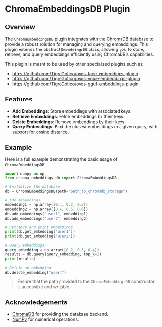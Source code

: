 # ChromaEmbeddingsDB Plugin

## Overview

The `ChromaEmbeddingsDB` plugin integrates with the [ChromaDB](https://www.trychroma.com/) database to provide a robust solution for managing and querying embeddings. This plugin extends the abstract `EmbeddingsDB` class, allowing you to store, retrieve, and query embeddings efficiently using ChromaDB’s capabilities.

This plugin is meant to be used by other specialized plugins such as:
- https://github.com/TigreGotico/ovos-face-embeddings-plugin
- https://github.com/TigreGotico/ovos-voice-embeddings-plugin
- https://github.com/TigreGotico/ovos-gguf-embeddings-plugin

## Features

- **Add Embeddings**: Store embeddings with associated keys.
- **Retrieve Embeddings**: Fetch embeddings by their keys.
- **Delete Embeddings**: Remove embeddings by their keys.
- **Query Embeddings**: Find the closest embeddings to a given query, with support for cosine distance.

## Example

Here is a full example demonstrating the basic usage of `ChromaEmbeddingsDB`.

```python
import numpy as np
from chroma_embeddings_db import ChromaEmbeddingsDB

# Initialize the database
db = ChromaEmbeddingsDB(path="path_to_chromadb_storage")

# Add embeddings
embedding1 = np.array([0.1, 0.2, 0.3])
embedding2 = np.array([0.4, 0.5, 0.6])
db.add_embeddings("user1", embedding1)
db.add_embeddings("user2", embedding2)

# Retrieve and print embeddings
print(db.get_embedding("user1"))
print(db.get_embedding("user2"))

# Query embeddings
query_embedding = np.array([0.2, 0.3, 0.4])
results = db.query(query_embedding, top_k=2)
print(results)

# Delete an embedding
db.delete_embedding("user1")
```

> Ensure that the path provided to the `ChromaEmbeddingsDB` constructor is accessible and writable.


## Acknowledgements

- [ChromaDB](https://chromadb.com) for providing the database backend.
- [NumPy](https://numpy.org) for numerical operations.
